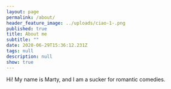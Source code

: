 ```yaml
---
layout: page
permalink: /about/
header_feature_image: ../uploads/ciao-1-.png
published: true
title: About me
subtitle: ""
date: 2020-06-29T15:36:12.231Z
tags: null
description: null
show: true
---
```

Hi! My name is Marty, and I am a sucker for romantic comedies.
